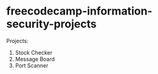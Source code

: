 # freecodecamp-information-security-projects

Projects:

1. Stock Checker
2. Message Board
3. Port Scanner
